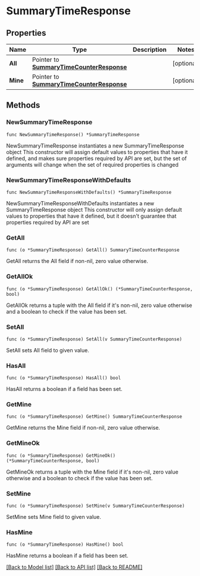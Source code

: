 # SummaryTimeResponse

## Properties

Name | Type | Description | Notes
------------ | ------------- | ------------- | -------------
**All** | Pointer to [**SummaryTimeCounterResponse**](summary.TimeCounterResponse.md) |  | [optional] 
**Mine** | Pointer to [**SummaryTimeCounterResponse**](summary.TimeCounterResponse.md) |  | [optional] 

## Methods

### NewSummaryTimeResponse

`func NewSummaryTimeResponse() *SummaryTimeResponse`

NewSummaryTimeResponse instantiates a new SummaryTimeResponse object
This constructor will assign default values to properties that have it defined,
and makes sure properties required by API are set, but the set of arguments
will change when the set of required properties is changed

### NewSummaryTimeResponseWithDefaults

`func NewSummaryTimeResponseWithDefaults() *SummaryTimeResponse`

NewSummaryTimeResponseWithDefaults instantiates a new SummaryTimeResponse object
This constructor will only assign default values to properties that have it defined,
but it doesn't guarantee that properties required by API are set

### GetAll

`func (o *SummaryTimeResponse) GetAll() SummaryTimeCounterResponse`

GetAll returns the All field if non-nil, zero value otherwise.

### GetAllOk

`func (o *SummaryTimeResponse) GetAllOk() (*SummaryTimeCounterResponse, bool)`

GetAllOk returns a tuple with the All field if it's non-nil, zero value otherwise
and a boolean to check if the value has been set.

### SetAll

`func (o *SummaryTimeResponse) SetAll(v SummaryTimeCounterResponse)`

SetAll sets All field to given value.

### HasAll

`func (o *SummaryTimeResponse) HasAll() bool`

HasAll returns a boolean if a field has been set.

### GetMine

`func (o *SummaryTimeResponse) GetMine() SummaryTimeCounterResponse`

GetMine returns the Mine field if non-nil, zero value otherwise.

### GetMineOk

`func (o *SummaryTimeResponse) GetMineOk() (*SummaryTimeCounterResponse, bool)`

GetMineOk returns a tuple with the Mine field if it's non-nil, zero value otherwise
and a boolean to check if the value has been set.

### SetMine

`func (o *SummaryTimeResponse) SetMine(v SummaryTimeCounterResponse)`

SetMine sets Mine field to given value.

### HasMine

`func (o *SummaryTimeResponse) HasMine() bool`

HasMine returns a boolean if a field has been set.


[[Back to Model list]](../README.md#documentation-for-models) [[Back to API list]](../README.md#documentation-for-api-endpoints) [[Back to README]](../README.md)


